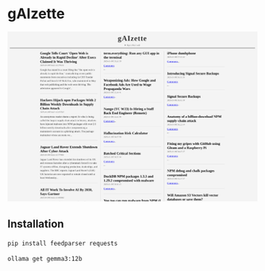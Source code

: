 # gAIzette

![gAIzette screenshot](demo.png)

## Installation
```pip install feedparser requests```

```ollama get gemma3:12b```

